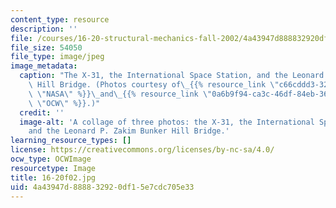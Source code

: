 ```yaml
---
content_type: resource
description: ''
file: /courses/16-20-structural-mechanics-fall-2002/4a43947d888832920df15e7cdc705e33_16-20f02.jpg
file_size: 54050
file_type: image/jpeg
image_metadata:
  caption: "The X-31, the International Space Station, and the Leonard P. Zakim Bunker\
    \ Hill Bridge. (Photos courtesy of\_{{% resource_link \"c66cddd3-32a6-4e17-ad0e-5957e40eff81\"\
    \ \"NASA\" %}}\_and\_{{% resource_link \"0a6b9f94-ca3c-46df-84eb-363fb951768b\"\
    \ \"OCW\" %}}.)"
  credit: ''
  image-alt: 'A collage of three photos: the X-31, the International Space Station,
    and the Leonard P. Zakim Bunker Hill Bridge.'
learning_resource_types: []
license: https://creativecommons.org/licenses/by-nc-sa/4.0/
ocw_type: OCWImage
resourcetype: Image
title: 16-20f02.jpg
uid: 4a43947d-8888-3292-0df1-5e7cdc705e33
---
```

